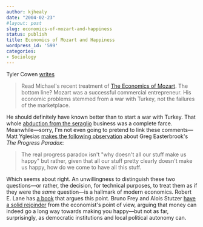 ```yaml
---
author: kjhealy
date: "2004-02-23"
#layout: post
slug: economics-of-mozart-and-happiness
status: publish
title: Economics of Mozart and Happiness
wordpress_id: '599'
categories:
- Sociology
---
```


Tyler Cowen [writes](http://volokh.com/2004_02_22_volokh_archive.html#107755227239247513)

> Read Michael's recent treatment of [The Economics of Mozart](http://www.2blowhards.com/archives/001314.html#001314). The bottom line? Mozart was a successful commercial entrepreneur. His economic problems stemmed from a war with Turkey, not the failures of the marketplace.

He should definitely have known better than to start a war with Turkey. That whole [abduction from the seraglio](http://www.texnet.net/scarpia/Abd.html) business was a complete farce. Meanwhile—sorry, I'm not even going to pretend to link these comments—Matt Yglesias [makes the following observation](http://www.matthewyglesias.com/archives/002635.html#002635) about Greg Easterbrook's *The Progress Paradox*:

> The real progress paradox isn't "why doesn't all our stuff make us happy" but rather, given that all our stuff pretty clearly doesn't make us happy, how do we come to have all this stuff.

Which seems about right. An unwillingness to distinguish these two questions—or rather, the decision, for technical purposes, to treat them as if they were the *same* question—is a hallmark of modern economics. Robert E. Lane has [a book](http://www.amazon.com/exec/obidos/ASIN/0300091060/kieranhealysw-20/ref=nosim/) that argues this point. Bruno Frey and Alois Stutzer [have a solid rejoinder](http://www.amazon.com/exec/obidos/ASIN/0691069980/kieranhealysw-20/ref=nosim/) from the economist's point of view, arguing that money can indeed go a long way towards making you happy—but not as far, surprisingly, as democratic institutions and local political autonomy can.
